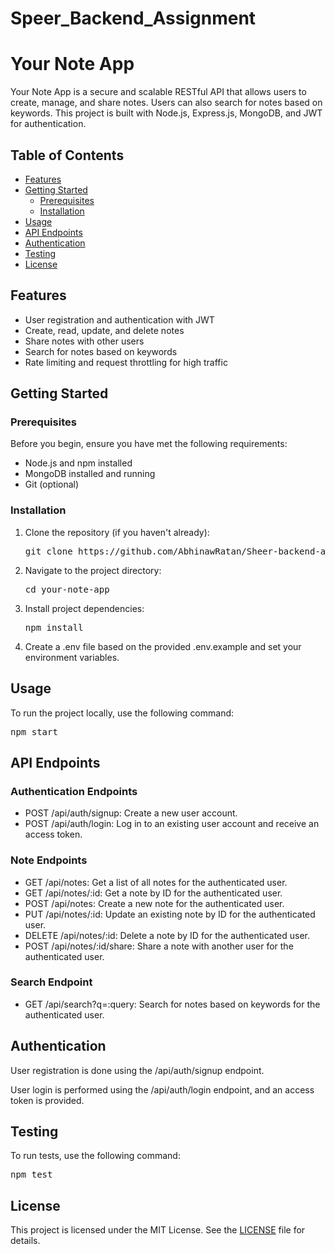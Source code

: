 <!DOCTYPE html>
<html>
<head>
</head>
<body>

<h1>Speer_Backend_Assignment</h1>
<h1>Your Note App</h1>

<p>Your Note App is a secure and scalable RESTful API that allows users to create, manage, and share notes. Users can also search for notes based on keywords. This project is built with Node.js, Express.js, MongoDB, and JWT for authentication.</p>

<h2>Table of Contents</h2>

<ul>
  <li><a href="#features">Features</a></li>
  <li><a href="#getting-started">Getting Started</a>
    <ul>
      <li><a href="#prerequisites">Prerequisites</a></li>
      <li><a href="#installation">Installation</a></li>
    </ul>
  </li>
  <li><a href="#usage">Usage</a></li>
  <li><a href="#api-endpoints">API Endpoints</a></li>
  <li><a href="#authentication">Authentication</a></li>
  <li><a href="#testing">Testing</a></li>
  <li><a href="#license">License</a></li>
</ul>

<h2>Features</h2>

<ul>
  <li>User registration and authentication with JWT</li>
  <li>Create, read, update, and delete notes</li>
  <li>Share notes with other users</li>
  <li>Search for notes based on keywords</li>
  <li>Rate limiting and request throttling for high traffic</li>
</ul>

<h2>Getting Started</h2>

<h3>Prerequisites</h3>

<p>Before you begin, ensure you have met the following requirements:</p>

<ul>
  <li>Node.js and npm installed</li>
  <li>MongoDB installed and running</li>
  <li>Git (optional)</li>
</ul>

<h3>Installation</h3>

<ol>
  <li>Clone the repository (if you haven't already):
    <pre>git clone https://github.com/AbhinawRatan/Sheer-backend-assignmnet.git</pre>
  </li>
  <li>Navigate to the project directory:
    <pre>cd your-note-app</pre>
  </li>
  <li>Install project dependencies:
    <pre>npm install</pre>
  </li>
  <li>Create a .env file based on the provided .env.example and set your environment variables.</li>
</ol>

<h2>Usage</h2>

<p>To run the project locally, use the following command:</p>

<pre>npm start</pre>

<h2>API Endpoints</h2>

<h3>Authentication Endpoints</h3>

<ul>
  <li>POST /api/auth/signup: Create a new user account.</li>
  <li>POST /api/auth/login: Log in to an existing user account and receive an access token.</li>
</ul>

<h3>Note Endpoints</h3>

<ul>
  <li>GET /api/notes: Get a list of all notes for the authenticated user.</li>
  <li>GET /api/notes/:id: Get a note by ID for the authenticated user.</li>
  <li>POST /api/notes: Create a new note for the authenticated user.</li>
  <li>PUT /api/notes/:id: Update an existing note by ID for the authenticated user.</li>
  <li>DELETE /api/notes/:id: Delete a note by ID for the authenticated user.</li>
  <li>POST /api/notes/:id/share: Share a note with another user for the authenticated user.</li>
</ul>

<h3>Search Endpoint</h3>

<ul>
  <li>GET /api/search?q=:query: Search for notes based on keywords for the authenticated user.</li>
</ul>

<h2>Authentication</h2>

<p>User registration is done using the /api/auth/signup endpoint.</p>
<p>User login is performed using the /api/auth/login endpoint, and an access token is provided.</p>

<h2>Testing</h2>

<p>To run tests, use the following command:</p>

<pre>npm test</pre>



<h2>License</h2>

<p>This project is licensed under the MIT License. See the <a href="LICENSE">LICENSE</a> file for details.</p>

</body>
</html>
